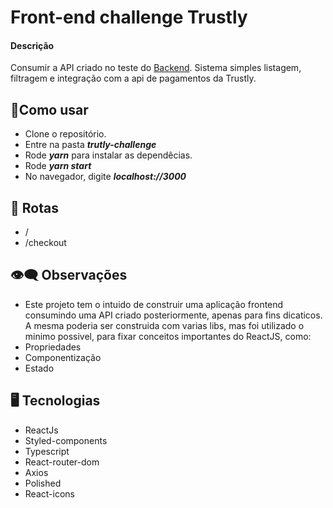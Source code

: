 # Front-end challenge Trustly

#### Descrição

Consumir a API criado no teste do [Backend](https://voliveira.s3-sa-east-1.amazonaws.com/sneakers/index.json). Sistema simples listagem, filtragem e integração com a api de pagamentos da Trustly.

## 📝Como usar

- Clone o repositório.
- Entre na pasta <b><i>trutly-challenge</i></b>
- Rode <b><i>yarn</i></b> para instalar as dependêcias.
- Rode <b><i>yarn start</i></b>
- No navegador, digite <b><i>localhost://3000</i></b>

## 🚩 Rotas

- /
- /checkout

## 👁‍🗨 Observações

- Este projeto tem o intuido de construir uma aplicação frontend consumindo uma API criado posteriormente, apenas para fins dicaticos. A mesma poderia ser construida com varias libs, mas foi utilizado o minimo possivel, para fixar conceitos importantes do ReactJS, como:
- Propriedades
- Componentização
- Estado

## 🖥 Tecnologias

- ReactJs
- Styled-components
- Typescript
- React-router-dom
- Axios
- Polished
- React-icons
